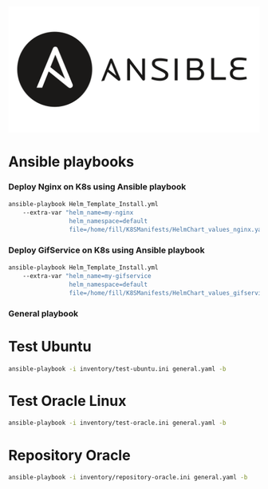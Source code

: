 ![Ansible](images/Ansible_new.png)

# Ansible playbooks

### Deploy Nginx on K8s using Ansible playbook
```bash
ansible-playbook Helm_Template_Install.yml 
    --extra-var "helm_name=my-nginx 
                 helm_namespace=default 
                 file=/home/fill/K8SManifests/HelmChart_values_nginx.yaml"
```

### Deploy GifService on K8s using Ansible playbook
```bash
ansible-playbook Helm_Template_Install.yml 
    --extra-var "helm_name=my-gifservice 
                 helm_namespace=default 
                 file=/home/fill/K8SManifests/HelmChart_values_gifservice.yaml"
```

### General playbook

# Test Ubuntu
```bash
ansible-playbook -i inventory/test-ubuntu.ini general.yaml -b
```

# Test Oracle Linux
```bash
ansible-playbook -i inventory/test-oracle.ini general.yaml -b
```

# Repository Oracle
```bash
ansible-playbook -i inventory/repository-oracle.ini general.yaml -b
```